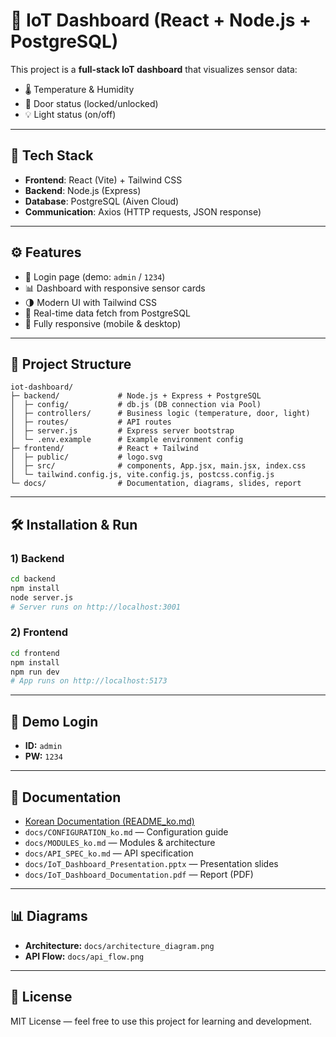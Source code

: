 # 📡 IoT Dashboard (React + Node.js + PostgreSQL)

This project is a **full-stack IoT dashboard** that visualizes sensor data:

- 🌡️ Temperature & Humidity
- 🚪 Door status (locked/unlocked)
- 💡 Light status (on/off)

---

## 🚀 Tech Stack

- **Frontend**: React (Vite) + Tailwind CSS
- **Backend**: Node.js (Express)
- **Database**: PostgreSQL (Aiven Cloud)
- **Communication**: Axios (HTTP requests, JSON response)

---

## ⚙️ Features

- 🔐 Login page (demo: `admin` / `1234`)
- 📊 Dashboard with responsive sensor cards
- 🌗 Modern UI with Tailwind CSS
- 🔁 Real-time data fetch from PostgreSQL
- 📱 Fully responsive (mobile & desktop)

---

## 📂 Project Structure

```
iot-dashboard/
├─ backend/             # Node.js + Express + PostgreSQL
│  ├─ config/           # db.js (DB connection via Pool)
│  ├─ controllers/      # Business logic (temperature, door, light)
│  ├─ routes/           # API routes
│  ├─ server.js         # Express server bootstrap
│  └─ .env.example      # Example environment config
├─ frontend/            # React + Tailwind
│  ├─ public/           # logo.svg
│  ├─ src/              # components, App.jsx, main.jsx, index.css
│  └─ tailwind.config.js, vite.config.js, postcss.config.js
└─ docs/                # Documentation, diagrams, slides, report
```

---

## 🛠️ Installation & Run

### 1) Backend

```bash
cd backend
npm install
node server.js
# Server runs on http://localhost:3001
```

### 2) Frontend

```bash
cd frontend
npm install
npm run dev
# App runs on http://localhost:5173
```

---

## 🔑 Demo Login

- **ID:** `admin`
- **PW:** `1234`

---

## 📘 Documentation

- [Korean Documentation (README_ko.md)](docs/README_ko.md)
- `docs/CONFIGURATION_ko.md` — Configuration guide
- `docs/MODULES_ko.md` — Modules & architecture
- `docs/API_SPEC_ko.md` — API specification
- `docs/IoT_Dashboard_Presentation.pptx` — Presentation slides
- `docs/IoT_Dashboard_Documentation.pdf` — Report (PDF)

---

## 📊 Diagrams

- **Architecture:** `docs/architecture_diagram.png`
- **API Flow:** `docs/api_flow.png`

---

## 📜 License

MIT License — feel free to use this project for learning and development.
